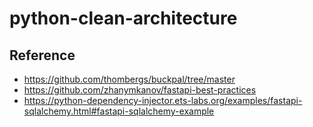 # python-clean-architecture


## Reference
- https://github.com/thombergs/buckpal/tree/master
- https://github.com/zhanymkanov/fastapi-best-practices
- https://python-dependency-injector.ets-labs.org/examples/fastapi-sqlalchemy.html#fastapi-sqlalchemy-example